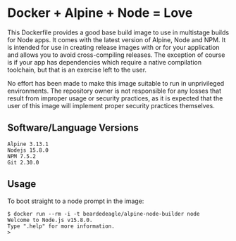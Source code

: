 # Docker + Alpine + Node = Love

This Dockerfile provides a good base build image to use in multistage builds for Node apps. It comes with the latest version of Alpine, Node and NPM. It is intended for use in creating release images with or for your application and allows you to avoid cross-compiling releases. The exception of course is if your app has dependencies which require a native compilation toolchain, but that is an exercise left to the user.

No effort has been made to make this image suitable to run in unprivileged environments. The repository owner is not responsible for any losses that result from improper usage or security practices, as it is expected that the user of this image will implement proper security practices themselves.

## Software/Language Versions

```shell
Alpine 3.13.1
Nodejs 15.8.0
NPM 7.5.2
Git 2.30.0
```

## Usage

To boot straight to a node prompt in the image:

```shell
$ docker run --rm -i -t beardedeagle/alpine-node-builder node
Welcome to Node.js v15.8.0.
Type ".help" for more information.
>
```
